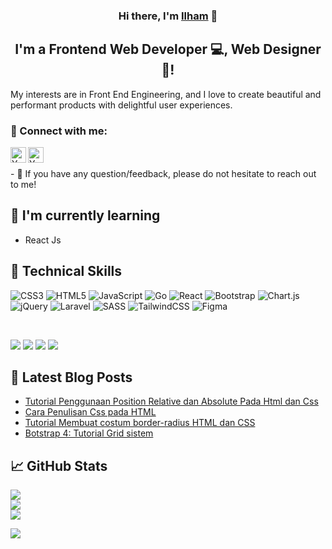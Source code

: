 <!-- <p align="center">
  <a href="https://www.yushi.dev/" target="_blank" rel="noreferrer"><img src="https://user-images.githubusercontent.com/75753187/123350185-74ce0900-d528-11eb-848d-d92955dbb944.png" alt="my banner"></a>
</p> -->

<h3 align="center">
Hi there, I'm <a href="https://www.instagram.com/ilhamnopihendri08/" target="_blank" rel="noreferrer">Ilham</a> 👋
</h3>

<h2 align="center">
I'm a Frontend Web Developer 💻, Web Designer 🎨!
</h2> 

My interests are in Front End Engineering, and I love to create beautiful and performant products with delightful user experiences.

### 🤝 Connect with me:
 <a href="https://www.instagram.com/ilhamnopihendri/"><img align="left" src="https://img.icons8.com/fluency/344/instagram-new.png" alt="Yu Shi | Instagram" width="25px"/></a>
 
<a href="https://www.linkedin.com/in/ilham-nopi-hendri-aa28b1213/"><img align="left" src="https://img.icons8.com/fluency/344/linkedin-circled.png" alt="Yu Shi | Instagram" width="25px"/></a>

</br>
</br>
- 💬 If you have any question/feedback, please do not hesitate to reach out to me!

## 🌱 I'm currently learning

- React Js

## 💼 Technical Skills

![CSS3](https://img.shields.io/badge/css3-%231572B6.svg?style=plastic&logo=css3&logoColor=white) ![HTML5](https://img.shields.io/badge/html5-%23E34F26.svg?style=plastic&logo=html5&logoColor=white) ![JavaScript](https://img.shields.io/badge/javascript-%23323330.svg?style=plastic&logo=javascript&logoColor=%23F7DF1E) ![Go](https://img.shields.io/badge/go-%2300ADD8.svg?style=plastic&logo=go&logoColor=white) ![React](https://img.shields.io/badge/react-%2320232a.svg?style=plastic&logo=react&logoColor=%2361DAFB) ![Bootstrap](https://img.shields.io/badge/bootstrap-%23563D7C.svg?style=plastic&logo=bootstrap&logoColor=white) ![Chart.js](https://img.shields.io/badge/chart.js-F5788D.svg?style=plastic&logo=chart.js&logoColor=white) ![jQuery](https://img.shields.io/badge/jquery-%230769AD.svg?style=plastic&logo=jquery&logoColor=white) ![Laravel](https://img.shields.io/badge/laravel-%23FF2D20.svg?style=plastic&logo=laravel&logoColor=white) ![SASS](https://img.shields.io/badge/SASS-hotpink.svg?style=plastic&logo=SASS&logoColor=white) ![TailwindCSS](https://img.shields.io/badge/tailwindcss-%2338B2AC.svg?style=plastic&logo=tailwind-css&logoColor=white) 	![Figma](https://img.shields.io/badge/figma-%23F24E1E.svg?style=plastic&logo=figma&logoColor=white)


</br>

![](https://img.shields.io/badge/Tools-Figma-informational?style=flat&logo=Figma&color=F24E1E)
![](https://img.shields.io/badge/Tools-NPM-informational?style=flat&logo=NPM&color=CB3837)
![](https://img.shields.io/badge/Tools-Git-informational?style=flat&logo=Git&color=F05032)
![](https://img.shields.io/badge/Tools-GitHub-informational?style=flat&logo=GitHub&color=181717)

## 📝 Latest Blog Posts

- [Tutorial Penggunaan Position Relative dan Absolute Pada Html dan Css](https://freeload96.blogspot.com/2020/12/tutorial-penggunaan-position-relative.html)
- [Cara Penulisan Css pada HTML](https://freeload96.blogspot.com/2020/12/cara-penulisan-css-dalam-html.html)
- [Tutorial Membuat costum border-radius HTML dan CSS](https://freeload96.blogspot.com/2020/12/tutorial-membuat-border-radius-htmlcss.html)
- [Botstrap 4: Tutorial Grid sistem
](https://freeload96.blogspot.com/2020/11/tutorial-membuat-tampilan-website-lebih.html)

## 📈 GitHub Stats 
![](https://github-readme-stats.vercel.app/api?username=ilhamnopi&theme=shades-of-purple&hide_border=true&include_all_commits=false&count_private=false)<br/>
![](https://github-readme-streak-stats.herokuapp.com/?user=ilhamnopi&theme=shades-of-purple&hide_border=true)<br/>
![](https://github-readme-stats.vercel.app/api/top-langs/?username=ilhamnopi&theme=shades-of-purple&hide_border=true&include_all_commits=false&count_private=false&layout=compact)


[![](https://visitcount.itsvg.in/api?id=ilhamnopi&icon=7&color=6)](https://visitcount.itsvg.in)

